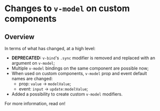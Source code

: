 # Changes to `v-model` on custom components

## Overview

In terms of what has changed, at a high level:

- **DEPRECATED:** `v-bind`'s `.sync` modifier is removed and replaced with an argument on `v-model`;
- Multiple `v-model` bindings on the same component are possible now;
- When used on custom components, `v-model` prop and event default names are changed:
  - prop: `value` -> `modelValue`;
  - event: `input` -> `update:modelValue`;
- Added a possibility to create custom `v-model` modifiers.

For more information, read on!
